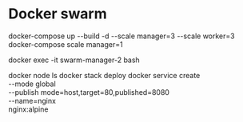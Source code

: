 # Docker swarm
docker-compose up --build -d --scale manager=3 --scale worker=3
docker-compose scale manager=1

docker exec -it swarm-manager-2 bash


docker node ls
docker stack deploy 
docker service create \
  --mode global \
  --publish mode=host,target=80,published=8080 \
  --name=nginx \
  nginx:alpine
